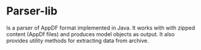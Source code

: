 Parser-lib
==========

Is a parser of AppDF format implemented in Java. It works with with zipped content (AppDf files) and produces model objects
as output. It also provides utility methods for extracting data from archive.
